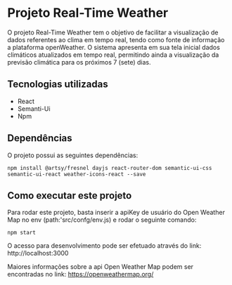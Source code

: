 # Projeto Real-Time Weather

O projeto Real-Time Weather tem o objetivo de facilitar a visualização de dados referentes ao clima em tempo real, tendo como fonte de informação a plataforma openWeather. O sistema apresenta em sua tela inicial dados climáticos atualizados em tempo real, permitindo ainda a visualização da previsão climática para os próximos 7 (sete) dias.

## Tecnologias utilizadas

- React
- Semanti-Ui
- Npm

## Dependências

O projeto possui as seguintes dependências:

```
npm install @artsy/fresnel dayjs react-router-dom semantic-ui-css semantic-ui-react weather-icons-react --save
```

## Como executar este projeto

Para rodar este projeto, basta inserir a apiKey de usuário do Open Weather Map no env (path:'src/confg/env.js) e rodar o seguinte comando:

```
npm start
```

O acesso para desenvolvimento pode ser efetuado através do link: http://localhost:3000

Maiores informações sobre a api Open Weather Map podem ser encontradas no link: https://openweathermap.org/
